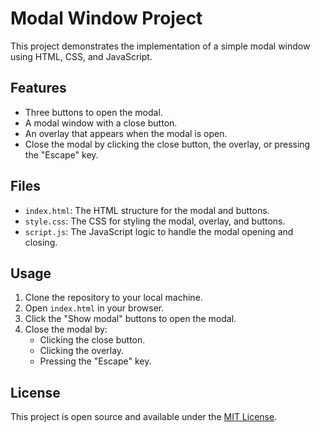 # Modal Window Project

This project demonstrates the implementation of a simple modal window using HTML, CSS, and JavaScript.

## Features

- Three buttons to open the modal.
- A modal window with a close button.
- An overlay that appears when the modal is open.
- Close the modal by clicking the close button, the overlay, or pressing the "Escape" key.

## Files

- `index.html`: The HTML structure for the modal and buttons.
- `style.css`: The CSS for styling the modal, overlay, and buttons.
- `script.js`: The JavaScript logic to handle the modal opening and closing.

## Usage

1. Clone the repository to your local machine.
2. Open `index.html` in your browser.
3. Click the "Show modal" buttons to open the modal.
4. Close the modal by:
   - Clicking the close button.
   - Clicking the overlay.
   - Pressing the "Escape" key.

## License

This project is open source and available under the [MIT License](LICENSE).
